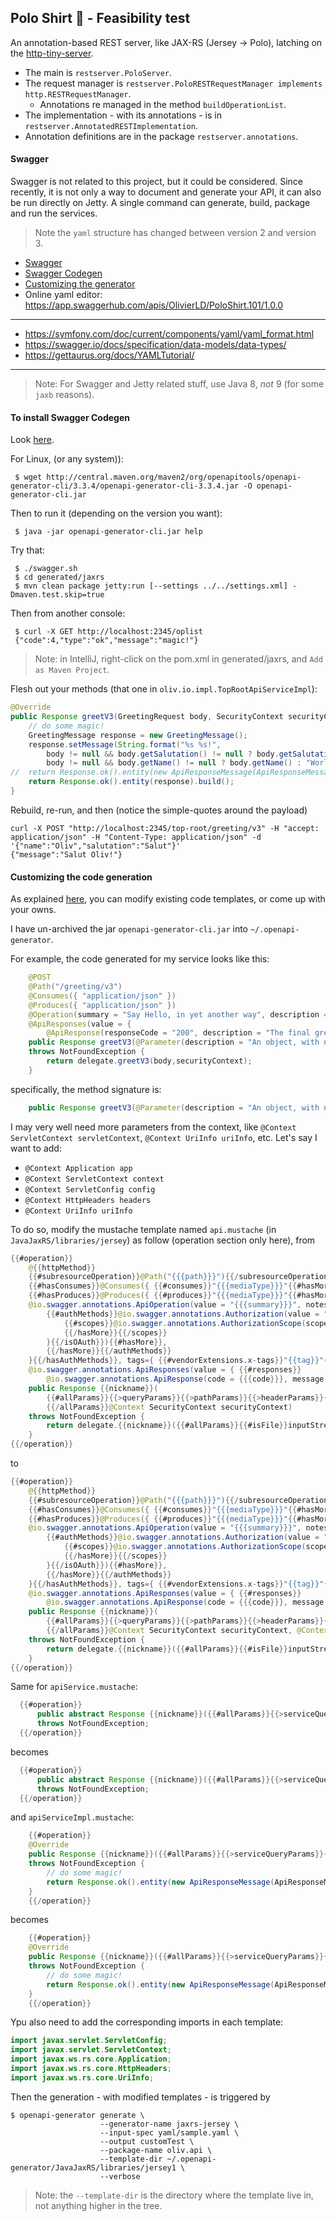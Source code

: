 ## Polo Shirt 👕 - Feasibility test
An annotation-based REST server, like JAX-RS (Jersey -> Polo), latching on the [http-tiny-server](../http-tiny-server).

- The main is `restserver.PoloServer`.
- The request manager is `restserver.PoloRESTRequestManager implements http.RESTRequestManager`.
    - Annotations re managed in the method `buildOperationList`.
- The implementation - with its annotations - is in `restserver.AnnotatedRESTImplementation`.
- Annotation definitions are in the package `restserver.annotations`.

#### Swagger
Swagger is not related to this project, but it could be considered. Since recently, it is not only a way to document and generate your API, it can also be run directly on Jetty.
A single command can generate, build, package and run the services.

> Note the `yaml` structure has changed between version 2 and version 3.

- [Swagger](https://swagger.io/)
- [Swagger Codegen](https://swagger.io/tools/swagger-codegen/)
- [Customizing the generator](https://github.com/swagger-api/swagger-codegen#customizing-the-generator)
- Online yaml editor: <https://app.swaggerhub.com/apis/OlivierLD/PoloShirt.101/1.0.0>

---

- <https://symfony.com/doc/current/components/yaml/yaml_format.html>
- <https://swagger.io/docs/specification/data-models/data-types/>
- <https://gettaurus.org/docs/YAMLTutorial/>

---

> Note: For Swagger and Jetty related stuff, use Java 8, _not_ 9 (for some `jaxb` reasons).

#### To install Swagger Codegen
Look [here](https://openapi-generator.tech/docs/installation).

For Linux, (or any system)):
<!--
```
 $ wget https://oss.sonatype.org/content/repositories/releases/io/swagger/swagger-codegen-cli/2.2.1/swagger-codegen-cli-2.2.1.jar
 $ wget -e use_proxy=yes -e http_proxy=http://www-proxy.us.oracle.com:80 -e https_proxy=http://www-proxy.us.oracle.com:80 https://oss.sonatype.org/content/repositories/releases/io/swagger/swagger-codegen-cli/2.2.1/swagger-codegen-cli-2.2.1.jar
 $ wget https://repo1.maven.org/maven2/io/swagger/swagger-codegen-cli/3.0.0-rc1/swagger-codegen-cli-3.0.0-rc1.jar
 $ wget -e use_proxy=yes -e http_proxy=http://www-proxy.us.oracle.com:80 -e https_proxy=http://www-proxy.us.oracle.com:80 https://repo1.maven.org/maven2/io/swagger/swagger-codegen-cli/3.0.0-rc1/swagger-codegen-cli-3.0.0-rc1.jar
```
Also try
-->
```
 $ wget http://central.maven.org/maven2/org/openapitools/openapi-generator-cli/3.3.4/openapi-generator-cli-3.3.4.jar -O openapi-generator-cli.jar
```

Then to run it (depending on the version you want):
```
 $ java -jar openapi-generator-cli.jar help
```

Try that:
```
 $ ./swagger.sh
 $ cd generated/jaxrs
 $ mvn clean package jetty:run [--settings ../../settings.xml] -Dmaven.test.skip=true
```
Then from another console:
```
 $ curl -X GET http://localhost:2345/oplist
 {"code":4,"type":"ok","message":"magic!"}
```
> Note: in IntelliJ, right-click on the pom.xml in generated/jaxrs, and `Add as Maven Project`. 

Flesh out your methods (that one in `oliv.io.impl.TopRootApiServiceImpl`):
```java
@Override
public Response greetV3(GreetingRequest body, SecurityContext securityContext) throws NotFoundException {
    // do some magic!
    GreetingMessage response = new GreetingMessage();
    response.setMessage(String.format("%s %s!",
        body != null && body.getSalutation() != null ? body.getSalutation() : "Hello",
        body != null && body.getName() != null ? body.getName() : "World"));
//  return Response.ok().entity(new ApiResponseMessage(ApiResponseMessage.OK, response.toString())).build();
    return Response.ok().entity(response).build();
}
```
Rebuild, re-run, and then (notice the simple-quotes around the payload)
```
curl -X POST "http://localhost:2345/top-root/greeting/v3" -H "accept: application/json" -H "Content-Type: application/json" -d '{"name":"Oliv","salutation":"Salut"}'
{"message":"Salut Oliv!"}
```

#### Customizing the code generation
As explained [here](https://openapi-generator.tech/docs/templating), you can modify existing code templates, or come up with your owns.

I have un-archived the jar `openapi-generator-cli.jar` into `~/.openapi-generator`.

For example, the code generated for my service looks like this:
```java
    @POST
    @Path("/greeting/v3")
    @Consumes({ "application/json" })
    @Produces({ "application/json" })
    @Operation(summary = "Say Hello, in yet another way", description = "With one body parameter, returns result as an object. ", tags={ "Greeting" })
    @ApiResponses(value = { 
        @ApiResponse(responseCode = "200", description = "The final greeting", content = @Content(schema = @Schema(implementation = GreetingMessage.class))) })
    public Response greetV3(@Parameter(description = "An object, with name and salutation" ) GreetingRequest body, @Context SecurityContext securityContext)
    throws NotFoundException {
        return delegate.greetV3(body,securityContext);
    }
```
specifically, the method signature is:
```java
    public Response greetV3(@Parameter(description = "An object, with name and salutation" ) GreetingRequest body, @Context SecurityContext securityContext)
```
I may very well need more parameters from the context, like `@Context ServletContext servletContext`, `@Context UriInfo uriInfo`, etc.
Let's say I want to add:
- `@Context Application app`
- `@Context ServletContext context`
- `@Context ServletConfig config`
- `@Context HttpHeaders headers`
- `@Context UriInfo uriInfo`
        
To do so, modify the mustache template named `api.mustache` (in `JavaJaxRS/libraries/jersey`) as follow (operation section only here), from
```java
{{#operation}}
    @{{httpMethod}}
    {{#subresourceOperation}}@Path("{{{path}}}"){{/subresourceOperation}}
    {{#hasConsumes}}@Consumes({ {{#consumes}}"{{{mediaType}}}"{{#hasMore}}, {{/hasMore}}{{/consumes}} }){{/hasConsumes}}
    {{#hasProduces}}@Produces({ {{#produces}}"{{{mediaType}}}"{{#hasMore}}, {{/hasMore}}{{/produces}} }){{/hasProduces}}
    @io.swagger.annotations.ApiOperation(value = "{{{summary}}}", notes = "{{{notes}}}", response = {{{returnBaseType}}}.class{{#returnContainer}}, responseContainer = "{{{returnContainer}}}"{{/returnContainer}}{{#hasAuthMethods}}, authorizations = {
        {{#authMethods}}@io.swagger.annotations.Authorization(value = "{{name}}"{{#isOAuth}}, scopes = {
            {{#scopes}}@io.swagger.annotations.AuthorizationScope(scope = "{{scope}}", description = "{{description}}"){{#hasMore}},
            {{/hasMore}}{{/scopes}}
        }{{/isOAuth}}){{#hasMore}},
        {{/hasMore}}{{/authMethods}}
    }{{/hasAuthMethods}}, tags={ {{#vendorExtensions.x-tags}}"{{tag}}"{{#hasMore}}, {{/hasMore}}{{/vendorExtensions.x-tags}} })
    @io.swagger.annotations.ApiResponses(value = { {{#responses}}
        @io.swagger.annotations.ApiResponse(code = {{{code}}}, message = "{{{message}}}", response = {{{baseType}}}.class{{#containerType}}, responseContainer = "{{{containerType}}}"{{/containerType}}){{#hasMore}},{{/hasMore}}{{/responses}} })
    public Response {{nickname}}(
        {{#allParams}}{{>queryParams}}{{>pathParams}}{{>headerParams}}{{>bodyParams}}{{>formParams}},
        {{/allParams}}@Context SecurityContext securityContext)
    throws NotFoundException {
        return delegate.{{nickname}}({{#allParams}}{{#isFile}}inputStream, fileDetail{{/isFile}}{{^isFile}}{{paramName}}{{/isFile}},{{/allParams}}securityContext);
    }
{{/operation}}
```
to 
```java
{{#operation}}
    @{{httpMethod}}
    {{#subresourceOperation}}@Path("{{{path}}}"){{/subresourceOperation}}
    {{#hasConsumes}}@Consumes({ {{#consumes}}"{{{mediaType}}}"{{#hasMore}}, {{/hasMore}}{{/consumes}} }){{/hasConsumes}}
    {{#hasProduces}}@Produces({ {{#produces}}"{{{mediaType}}}"{{#hasMore}}, {{/hasMore}}{{/produces}} }){{/hasProduces}}
    @io.swagger.annotations.ApiOperation(value = "{{{summary}}}", notes = "{{{notes}}}", response = {{{returnBaseType}}}.class{{#returnContainer}}, responseContainer = "{{{returnContainer}}}"{{/returnContainer}}{{#hasAuthMethods}}, authorizations = {
        {{#authMethods}}@io.swagger.annotations.Authorization(value = "{{name}}"{{#isOAuth}}, scopes = {
            {{#scopes}}@io.swagger.annotations.AuthorizationScope(scope = "{{scope}}", description = "{{description}}"){{#hasMore}},
            {{/hasMore}}{{/scopes}}
        }{{/isOAuth}}){{#hasMore}},
        {{/hasMore}}{{/authMethods}}
    }{{/hasAuthMethods}}, tags={ {{#vendorExtensions.x-tags}}"{{tag}}"{{#hasMore}}, {{/hasMore}}{{/vendorExtensions.x-tags}} })
    @io.swagger.annotations.ApiResponses(value = { {{#responses}}
        @io.swagger.annotations.ApiResponse(code = {{{code}}}, message = "{{{message}}}", response = {{{baseType}}}.class{{#containerType}}, responseContainer = "{{{containerType}}}"{{/containerType}}){{#hasMore}},{{/hasMore}}{{/responses}} })
    public Response {{nickname}}(
        {{#allParams}}{{>queryParams}}{{>pathParams}}{{>headerParams}}{{>bodyParams}}{{>formParams}},
        {{/allParams}}@Context SecurityContext securityContext, @Context Application app, @Context ServletContext context, @Context ServletConfig config, @Context HttpHeaders headers, @Context UriInfo uriInfo)
    throws NotFoundException {
        return delegate.{{nickname}}({{#allParams}}{{#isFile}}inputStream, fileDetail{{/isFile}}{{^isFile}}{{paramName}}{{/isFile}},{{/allParams}}securityContext, app, context, config, headers, uriInfo);
    }
{{/operation}}
``` 
Same for `apiService.mustache`:
```java
  {{#operation}}
      public abstract Response {{nickname}}({{#allParams}}{{>serviceQueryParams}}{{>servicePathParams}}{{>serviceHeaderParams}}{{>serviceBodyParams}}{{>serviceFormParams}},{{/allParams}}SecurityContext securityContext)
      throws NotFoundException;
  {{/operation}}
``` 
becomes
```java
  {{#operation}}
      public abstract Response {{nickname}}({{#allParams}}{{>serviceQueryParams}}{{>servicePathParams}}{{>serviceHeaderParams}}{{>serviceBodyParams}}{{>serviceFormParams}},{{/allParams}}SecurityContext securityContext, Application app, ServletContext context, ServletConfig config, HttpHeaders headers, UriInfo uriInfo)
      throws NotFoundException;
  {{/operation}}
``` 
and `apiServiceImpl.mustache`:
```java
    {{#operation}}
    @Override
    public Response {{nickname}}({{#allParams}}{{>serviceQueryParams}}{{>servicePathParams}}{{>serviceHeaderParams}}{{>serviceBodyParams}}{{>serviceFormParams}}, {{/allParams}}SecurityContext securityContext)
    throws NotFoundException {
        // do some magic!
        return Response.ok().entity(new ApiResponseMessage(ApiResponseMessage.OK, "magic!")).build();
    }
    {{/operation}}
```
becomes
```java
    {{#operation}}
    @Override
    public Response {{nickname}}({{#allParams}}{{>serviceQueryParams}}{{>servicePathParams}}{{>serviceHeaderParams}}{{>serviceBodyParams}}{{>serviceFormParams}}, {{/allParams}}SecurityContext securityContext, Application app, ServletContext context, ServletConfig config, HttpHeaders headers, UriInfo uriInfo)
    throws NotFoundException {
        // do some magic!
        return Response.ok().entity(new ApiResponseMessage(ApiResponseMessage.OK, "magic!")).build();
    }
    {{/operation}}
```
Ypu also need to add the corresponding imports in each template:
```java
import javax.servlet.ServletConfig;
import javax.servlet.ServletContext;
import javax.ws.rs.core.Application;
import javax.ws.rs.core.HttpHeaders;
import javax.ws.rs.core.UriInfo;
``` 

Then the generation - with modified templates - is triggered by
```
$ openapi-generator generate \
                    --generator-name jaxrs-jersey \ 
                    --input-spec yaml/sample.yaml \
                    --output customTest \
                    --package-name oliv.api \ 
                    --template-dir ~/.openapi-generator/JavaJaxRS/libraries/jersey1 \ 
                    --verbose
```
> Note: the `--template-dir` is the directory where the template live in, not anything higher in the tree.
